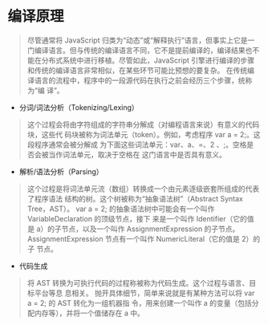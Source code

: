 # 编译原理
>尽管通常将 JavaScript 归类为“动态”或“解释执行”语言，但事实上它是一门编译语言。但与传统的编译语言不同，它不是提前编译的，编译结果也不能在分布式系统中进行移植。尽管如此，JavaScript 引擎进行编译的步骤和传统的编译语言非常相似，在某些环节可能比预想的要复杂。
在传统编译语言的流程中，程序中的一段源代码在执行之前会经历三个步骤，统称为“编
译”。

- 分词/词法分析（Tokenizing/Lexing）  
>这个过程会将由字符组成的字符串分解成（对编程语言来说）有意义的代码块，这些代
码块被称为词法单元（token）。例如，考虑程序 var a = 2;。这段程序通常会被分解成
为下面这些词法单元：var、a、=、2 、;。空格是否会被当作词法单元，取决于空格在
这门语言中是否具有意义。
- 解析/语法分析（Parsing）
>这个过程是将词法单元流（数组）转换成一个由元素逐级嵌套所组成的代表了程序语法
结构的树。这个树被称为“抽象语法树”（Abstract Syntax Tree，AST）。
var a = 2; 的抽象语法树中可能会有一个叫作 VariableDeclaration 的顶级节点，接下
来是一个叫作 Identifier（它的值是 a）的子节点，以及一个叫作 AssignmentExpression
的子节点。AssignmentExpression 节点有一个叫作 NumericLiteral（它的值是 2）的子
节点。
- 代码生成
>将 AST 转换为可执行代码的过程称被称为代码生成。这个过程与语言、目标平台等息
息相关。
抛开具体细节，简单来说就是有某种方法可以将 var a = 2; 的 AST 转化为一组机器指
令，用来创建一个叫作 a 的变量（包括分配内存等），并将一个值储存在 a 中。